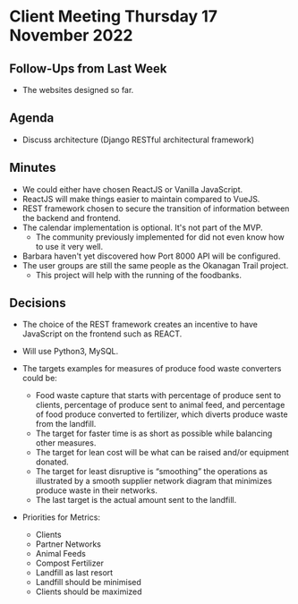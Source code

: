 # Client Meeting Thursday 17 November 2022

## Follow-Ups from Last Week

- The websites designed so far.

## Agenda

- Discuss architecture (Django RESTful architectural framework)

## Minutes

- We could either have chosen ReactJS or Vanilla JavaScript.
- ReactJS will make things easier to maintain compared to VueJS.
- REST framework chosen to secure the transition of information between the backend and frontend.
- The calendar implementation is optional. It's not part of the MVP.
  - The community previously implemented for did not even know how to use it very well.
- Barbara haven't yet discovered how Port 8000 API will be configured.
- The user groups are still the same people as the Okanagan Trail project.
  - This project will help with the running of the foodbanks.

## Decisions

- The choice of the REST framework creates an incentive to have JavaScript on the frontend such as REACT.
- Will use Python3, MySQL.
- The targets examples for measures of produce food waste converters could be:

  - Food waste capture that starts with percentage of produce sent to clients, percentage of produce sent to animal feed, and percentage of food produce converted to fertilizer, which diverts produce waste from the landfill.
  - The target for faster time is as short as possible while balancing other measures.
  - The target for lean cost will be what can be raised and/or equipment donated.
  - The target for least disruptive is “smoothing” the operations as illustrated by a smooth supplier network diagram that minimizes produce waste in their networks.
  - The last target is the actual amount sent to the landfill.

- Priorities for Metrics:
  - Clients
  - Partner Networks
  - Animal Feeds
  - Compost Fertilizer
  - Landfill as last resort
  - Landfill should be minimised
  - Clients should be maximized


